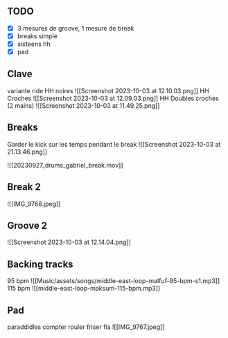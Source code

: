 ## TODO
- [x] 3 mesures de groove, 1 mesure de break
- [x] breaks simple 
- [x] sixteens hh
- [x] pad
## Clave
variante ride
HH noires
![[Screenshot 2023-10-03 at 12.10.03.png]]
HH Croches
![[Screenshot 2023-10-03 at 12.09.03.png]]
HH Doubles croches  (2 mains)
![[Screenshot 2023-10-03 at 11.49.25.png]]
## Breaks
Garder le kick sur les temps pendant le break
![[Screenshot 2023-10-03 at 21.13.46.png]]

![[20230927_drums_gabriel_break.mov]]
## Break 2 
![[IMG_9768.jpeg]]
## Groove 2
![[Screenshot 2023-10-03 at 12.14.04.png]]
## Backing tracks

95 bpm
![[Music/assets/songs/middle-east-loop-malfuf-95-bpm-s1.mp3]]
115 bpm
![[middle-east-loop-maksum-115-bpm.mp3]]
## Pad

paraddidles
compter
rouler
friser
fla
![[IMG_9767.jpeg]]

